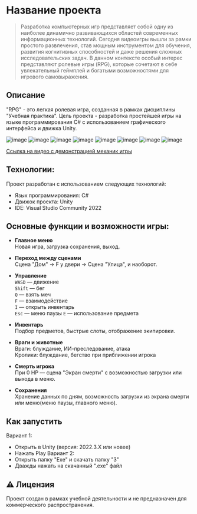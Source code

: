 # Название проекта
> Разработка компьютерных игр представляет собой одну из наиболее динамично развивающихся областей современных информационных технологий. Сегодня видеоигры вышли за рамки простого развлечения, став мощным инструментом для обучения, развития когнитивных способностей и даже решения сложных исследовательских задач. В данном контексте особый интерес представляют ролевые игры (RPG), которые сочетают в себе увлекательный геймплей и богатыми возможностями для игрового самовыражения.

## Описание
"RPG" - это легкая ролевая игра, созданная в рамках дисциплины "Учебная практика". Цель проекта - разработка простейшей игры на языке программирования C# с использованием графического интерфейса и движка Unity.

![image](https://github.com/user-attachments/assets/f43077f6-6f80-49af-90f4-172b7e58232a "Главное меню")
![image](https://github.com/user-attachments/assets/d307075f-b655-4f85-9151-7965702099b5 "Внутри дома")
![image](https://github.com/user-attachments/assets/72e334ff-5d30-4c25-a417-7b14b07cf504 "Меню паузы")
![image](https://github.com/user-attachments/assets/192e75c4-9136-432e-8903-6b2061958a8a "Инвентарь")
![image](https://github.com/user-attachments/assets/c4bb046b-6d38-409c-b289-8cb968629b45 "Бой с врагами")
![image](https://github.com/user-attachments/assets/ab40932e-3e3a-480c-b9ee-14fae80dab68 "Экран смерти")
![image](https://github.com/user-attachments/assets/b67e57f8-366e-420e-bd02-396559f108d1 "Загрузка сохранения")
![image](https://github.com/user-attachments/assets/0e224ca3-e895-46fc-a8b9-1d8d4fc8bd86 "Кролик")

[Ссылка на видео с демонстрацией механик игры](https://disk.yandex.ru/i/AArxFSQrFqelCg)

## Технологии:
Проект разработан с использованием следующих технологий:
- Язык программирования: C#
- Движок проекта: Unity
- IDE: Visual Studio Community 2022

## Основные функции и возможности игры: 
- **Главное меню**  
  Новая игра, загрузка сохранения, выход.

- **Переход между сценами**  
  Сцена "Дом" → F у двери → Сцена "Улица", и наоборот.

- **Управление**  
  `WASD` — движение  
  `Shift` — бег  
  `Q` — взять меч  
  `F` — взаимодействие  
  `I` — открыть инвентарь  
  `Esc` — меню паузы
  `E` — использование предмета

- **Инвентарь**  
  Подбор предметов, быстрые слоты, отображение экипировки.

- **Враги и животные**  
  Враги: блуждание, ИИ-преследование, атака  
  Кролики: блуждание, бегство при приближении игрока

- **Смерть игрока**  
  При 0 HP — сцена "Экран смерти" с возможностью загрузки или выхода в меню.

- **Сохранения**  
  Хранение данных по дням, возможность загрузки из экрана смерти или меню(меню паузы, главного меню).
  
## Как запустить
Вариант 1:
- Открыть в Unity (версия: 2022.3.X или новее)
- Нажать Play
Вариант 2:
- Открыть папку "Exe" и скачать папку "3"
- Дважды нажать на скачанный ".exe" файл

## ⚠️ Лицензия
Проект создан в рамках учебной деятельности и не предназначен для коммерческого распространения.
